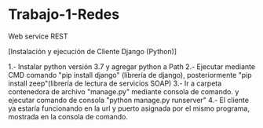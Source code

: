 # Trabajo-1-Redes
Web service REST

[Instalación y ejecución de Cliente Django (Python)]

1.- Instalar python versión 3.7 y agregar python a Path
2.- Ejecutar mediante CMD comando "pip install django" (librería de django), posteriormente "pip install zeep"(librería de lectura de servicios SOAP)
3.- Ir a carpeta contenedora de archivo "manage.py" mediante consola de comando. y ejecutar comando de consola "python manage.py runserver"
4.- El cliente ya estaría funcionando en la url y puerto asignada por el mismo programa, mostrada en la consola de comando.